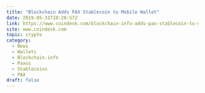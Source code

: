 ```yaml
---
title: "Blockchain Adds PAX Stablecoin to Mobile Wallet"
date: 2019-05-31T10:20:57Z
link: https://www.coindesk.com/blockchain-info-adds-pax-stablecoin-to-mobile-wallet?utm_medium=RSS&utm_source=hune
site: www.coindesk.com
topic: crypto
category:
  - News
  - Wallets
  - Blockchain.info
  - Paxos
  - Stablecoins
  - PAX
draft: false
---
```

